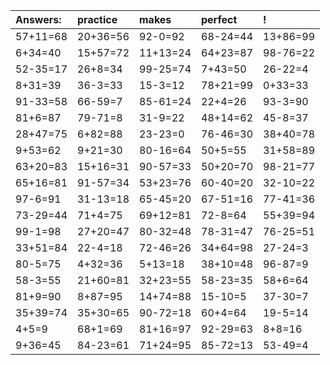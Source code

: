 | Answers: | practice | makes | perfect | ! |
| :--- | :--- | :--- | :--- | :--- |
| 57+11=68 | 20+36=56 | 92-0=92 | 68-24=44 | 13+86=99 | 
| 6+34=40 | 15+57=72 | 11+13=24 | 64+23=87 | 98-76=22 | 
| 52-35=17 | 26+8=34 | 99-25=74 | 7+43=50 | 26-22=4 | 
| 8+31=39 | 36-3=33 | 15-3=12 | 78+21=99 | 0+33=33 | 
| 91-33=58 | 66-59=7 | 85-61=24 | 22+4=26 | 93-3=90 | 
| 81+6=87 | 79-71=8 | 31-9=22 | 48+14=62 | 45-8=37 | 
| 28+47=75 | 6+82=88 | 23-23=0 | 76-46=30 | 38+40=78 | 
| 9+53=62 | 9+21=30 | 80-16=64 | 50+5=55 | 31+58=89 | 
| 63+20=83 | 15+16=31 | 90-57=33 | 50+20=70 | 98-21=77 | 
| 65+16=81 | 91-57=34 | 53+23=76 | 60-40=20 | 32-10=22 | 
| 97-6=91 | 31-13=18 | 65-45=20 | 67-51=16 | 77-41=36 | 
| 73-29=44 | 71+4=75 | 69+12=81 | 72-8=64 | 55+39=94 | 
| 99-1=98 | 27+20=47 | 80-32=48 | 78-31=47 | 76-25=51 | 
| 33+51=84 | 22-4=18 | 72-46=26 | 34+64=98 | 27-24=3 | 
| 80-5=75 | 4+32=36 | 5+13=18 | 38+10=48 | 96-87=9 | 
| 58-3=55 | 21+60=81 | 32+23=55 | 58-23=35 | 58+6=64 | 
| 81+9=90 | 8+87=95 | 14+74=88 | 15-10=5 | 37-30=7 | 
| 35+39=74 | 35+30=65 | 90-72=18 | 60+4=64 | 19-5=14 | 
| 4+5=9 | 68+1=69 | 81+16=97 | 92-29=63 | 8+8=16 | 
| 9+36=45 | 84-23=61 | 71+24=95 | 85-72=13 | 53-49=4 | 
